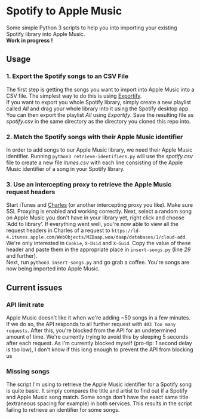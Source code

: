 # Spotify to Apple Music
Some simple Python 3 scripts to help you into importing your existing Spotify library into Apple Music.  
**Work in progress !**

## Usage

### 1. Export the Spotify songs to an CSV File
The first step is getting the songs you want to import into Apple Music into a CSV file. The simplest way to do this is using [Exportify](https://rawgit.com/watsonbox/exportify/master/exportify.html).  
If you want to export you whole Spotify library, simply create a new playlist called *All* and drag your whole library into it using the Spotify desktop app. You can then export the playlist *All* using *Exportify*. Save the resulting file as *spotify.csv* in the same directory as the directory you cloned this repo into.

### 2. Match the Spotify songs with their Apple Music identifier
In order to add songs to our Apple Music library, we need their Apple Music identifier. Running `python3 retrieve-identifiers.py` will use the *spotify.csv* file to create a new file *itunes.csv* with each line consisting of the Apple Music identifier of a song in your Spotify library.

### 3. Use an intercepting proxy to retrieve the Apple Music request headers
Start iTunes and [Charles](http://www.charlesproxy.com) (or another intercepting proxy you like). Make sure SSL Proxying is enabled and working correctly. Next, select a random song on Apple Music you don't have in your library yet, right click and choose 'Add to library'. If everything went well, you're now able to view all the request headers in Charles of a request to `https://ld-4.itunes.apple.com/WebObjects/MZDaap.woa/daap/databases/1/cloud-add`. We're only interested in `Cookie`, `X-Dsid` and `X-Guid`. Copy the value of these header and paste them in the appropriate place  in `insert-songs.py` (line *29* and further).  
Next, run `python3 insert-songs.py` and go grab a coffee. You're songs are now being imported into Apple Music.


## Current issues

### API limit rate
Apple Music doesn't like it when we're adding ~50 songs in a few minutes. If we do so, the API responds to all further request with `403 Too many requests`. After this, you're blocked from the API for an undetermined amount of time. We're currently trying to avoid this by sleeping 5 seconds after each request. As I'm currently blocked myself (pro-tip: 1 second delay is too low), I don't know if this long enough to prevent the API from blocking us

### Missing songs
The script I'm using to retrieve the Apple Music identifier for a Spotify song is quite basic. It simply compares the title and artist to find out if a Spotify and Apple Music song match. Some songs don't have the exact same title (extraneous spacing for example) in both services. This results in the script failing to retrieve an identifier for some songs.
